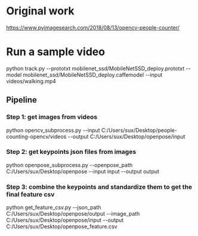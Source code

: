 # Original work
https://www.pyimagesearch.com/2018/08/13/opencv-people-counter/

# Run a sample video
python track.py --prototxt mobilenet_ssd/MobileNetSSD_deploy.prototxt --model mobilenet_ssd/MobileNetSSD_deploy.caffemodel --input videos/walking.mp4

## Pipeline 

### Step 1: get images from videos 
python opencv_subprocess.py --input C:/Users/sux/Desktop/people-counting-opencv/videos --output C:/Users/sux/Desktop/openpose/input

### Step 2: get keypoints json files from images 
python openpose_subprocess.py --openpose_path C:/Users/sux/Desktop/openpose --input input --output output

### Step 3: combine the keypoints and standardize them to get the final feature csv
python get_feature_csv.py --json_path C:/Users/sux/Desktop/openpose/output --image_path C:/Users/sux/Desktop/openpose/input --output C:/Users/sux/Desktop/openpose_feature.csv
